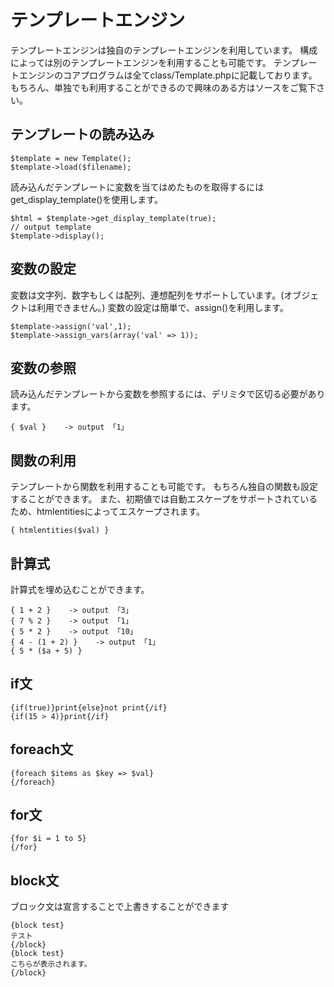 # テンプレートエンジン
テンプレートエンジンは独自のテンプレートエンジンを利用しています。
構成によっては別のテンプレートエンジンを利用することも可能です。
テンプレートエンジンのコアプログラムは全てclass/Template.phpに記載しております。
もちろん、単独でも利用することができるので興味のある方はソースをご覧下さい。

## テンプレートの読み込み
```
$template = new Template();
$template->load($filename);
```
読み込んだテンプレートに変数を当てはめたものを取得するにはget_display_template()を使用します。
```
$html = $template->get_display_template(true);
// output template
$template->display();
```

## 変数の設定
変数は文字列、数字もしくは配列、連想配列をサポートしています。(オブジェクトは利用できません。)
変数の設定は簡単で、assign()を利用します。
```
$template->assign('val',1);
$template->assign_vars(array('val' => 1));
```

## 変数の参照
読み込んだテンプレートから変数を参照するには、デリミタで区切る必要があります。
```
{ $val }    -> output 「1」
```

## 関数の利用
テンプレートから関数を利用することも可能です。
もちろん独自の関数も設定することができます。
また、初期値では自動エスケープをサポートされているため、htmlentitiesによってエスケープされます。
```
{ htmlentities($val) }
```

## 計算式
計算式を埋め込むことができます。
```
{ 1 + 2 }    -> output 「3」
{ 7 % 2 }    -> output 「1」
{ 5 * 2 }    -> output 「10」
{ 4 - (1 + 2) }    -> output 「1」
{ 5 * ($a + 5) }
```

## if文
```
{if(true)}print{else}not print{/if}
{if(15 > 4)}print{/if}
```

## foreach文
```
{foreach $items as $key => $val}
{/foreach}
```

## for文
```
{for $i = 1 to 5}
{/for}
```

## block文
ブロック文は宣言することで上書きすることができます
```
{block test}
テスト
{/block}
{block test}
こちらが表示されます。
{/block}
```
